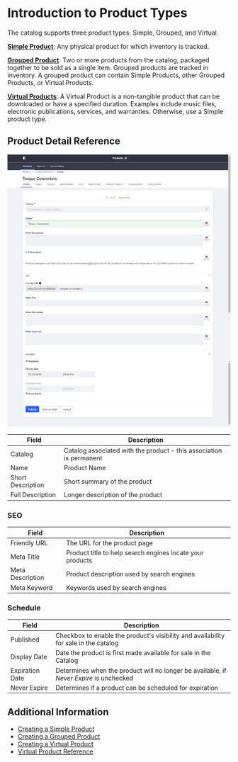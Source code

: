 # Introduction to Product Types

The catalog supports three product types: Simple, Grouped, and Virtual.

**[Simple Product](./creating-a-simple-product.md)**: Any physical product for which inventory is tracked.

**[Grouped Product](./creating-a-grouped-product.md)**: Two or more products from the catalog, packaged together to be sold as a single item. Grouped products are tracked in inventory. A grouped product can contain Simple Products, other Grouped Products, or Virtual Products.

**[Virtual Products](./creating-a-virtual-product.md)**: A Virtual Product is a non-tangible product that can be downloaded or have a specified duration. Examples include music files, electronic publications, services, and warranties. Otherwise, use a Simple product type.

## Product Detail Reference

![Product Details](./introduction-to-product-types/images/01.png)

| Field | Description |
| --- | --- |
| Catalog | Catalog associated with the product - this association is permanent |
| Name | Product Name |
| Short Description | Short summary of the product |
| Full Description | Longer description of the product |

### SEO

| Field | Description |
| --- | --- |
| Friendly URL | The URL for the product page |
| Meta Title |  Product title to help search engines locate your products |
| Meta Description | Product description used by search engines |
| Meta Keyword | Keywords used by search engines |

### Schedule

| Field | Description |
| --- | --- |
| Published | Checkbox to enable the product's visibility and availability for sale in the catalog |
| Display Date | Date the product is first made available for sale in the Catalog |
| Expiration Date | Determines when the product will no longer be available, if _Never Expire_ is unchecked |
| Never Expire | Determines if a product can be scheduled for expiration |

## Additional Information

* [Creating a Simple Product](./creating-a-simple-product.md)
* [Creating a Grouped Product](./creating-a-grouped-product.md)
* [Creating a Virtual Product](./creating-a-virtual-product.md)
* [Virtual Product Reference](./virtual-product-reference.md)
